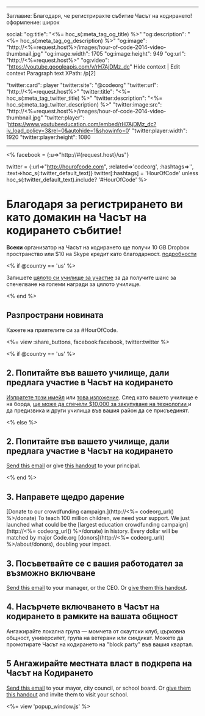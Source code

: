 * * *

Заглавие: Благодаря, че регистрирахте събитие Часът на кодирането! оформление: широк

social: "og:title": "<%= hoc_s(:meta_tag_og_title) %>" "og:description": "<%= hoc_s(:meta_tag_og_description) %>" "og:image": "http://<%=request.host%>/images/hour-of-code-2014-video-thumbnail.jpg" "og:image:width": 1705 "og:image:height": 949 "og:url": "http://<%=request.host%>" "og:video": "https://youtube.googleapis.com/v/rH7AjDMz_dc" Hide context | Edit context Paragraph text XPath: /p[2]

"twitter:card": player "twitter:site": "@codeorg" "twitter:url": "http://<%=request.host%>" "twitter:title": "<%= hoc_s(:meta_tag_twitter_title) %>" "twitter:description": "<%= hoc_s(:meta_tag_twitter_description) %>" "twitter:image:src": "http://<%=request.host%>/images/hour-of-code-2014-video-thumbnail.jpg" "twitter:player": 'https://www.youtubeeducation.com/embed/rH7AjDMz_dc?iv_load_policy=3&rel=0&autohide=1&showinfo=0' "twitter:player:width": 1920 "twitter:player:height": 1080

* * *

<% facebook = {:u=>"http://#{request.host}/us"}

twitter = {:url=>"http://hourofcode.com", :related=>'codeorg', :hashtags=>'', :text=>hoc_s(:twitter_default_text)} twitter[:hashtags] = 'HourOfCode' unless hoc_s(:twitter_default_text).include? '#HourOfCode' %>

# Благодаря за регистрирането ви като домакин на Часът на кодирането събитие!

**Всеки** организатор на Часът на кодирането ще получи 10 GB Dropbox пространство или $10 на Skype кредит като благодарност. [подробности](<%= hoc_uri('/prizes') %>)

<% if @country == 'us' %>

Запишете [цялото си училище за участие](<%= hoc_uri('/prizes') %>) за да получите шанс за спечелване на големи награди за цялото училище.

<% end %>

## Разпространи новината

Кажете на приятелите си за #HourOfCode.

<%= view :share_buttons, facebook:facebook, twitter:twitter %>

<% if @country == 'us' %>

## 2. Попитайте във вашето училище, дали предлага участие в Часът на кодирането

[Изпратете този имейл](<%= hoc_uri('/resources#email') %>) или [ това изложение](<%= hoc_uri('/files/schools-handout.pdf') %>). След като вашето училище е на борда, [ ще може да спечели $10,000 за закупуване на технологии ](/prizes) и да предизвика и други училища във вашия район да се присъединят.

<% else %>

## 2. Попитайте във вашето училище, дали предлага участие в Часът на кодирането

[Send this email](<%= hoc_uri('/resources#email') %>) or give [this handout](<%= hoc_uri('/files/schools-handout.pdf') %>) to your principal.

<% end %>

## 3. Направете щедро дарение

[Donate to our crowdfunding campaign.](http://<%= codeorg_url() %>/donate) To teach 100 million children, we need your support. We just launched what could be the [largest education crowdfunding campaign](http://<%= codeorg_url() %>/donate) in history. Every dollar will be matched by major Code.org [donors](http://<%= codeorg_url() %>/about/donors), doubling your impact.

## 3. Посъветвайте се с вашия работодател за възможно включване

[Send this email](<%= hoc_uri('/resources#email') %>) to your manager, or the CEO. Or [give them this handout](<%= hoc_uri('/resources/hoc-one-pager.pdf') %>).

## 4. Насърчете включването в Часът на кодирането в рамките на вашата общност

Ангажирайте локална група — момчета от скаутски клуб, църковна общност, университет, група на ветерани или синдикат. Можете да промотирате Часът на кодирането на "block party" във вашия квартал.

## 5 Ангажирайте местната власт в подкрепа на Часът на Кодирането

[Send this email](<%= hoc_uri('/resources#politicians') %>) to your mayor, city council, or school board. Or [give them this handout](<%= hoc_uri('/resources/hoc-one-pager.pdf') %>) and invite them to visit your school.

<%= view 'popup_window.js' %>